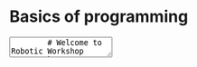 # Basics of programming

<div class="reveal deck1">
  <div class="slides">
    <section data-markdown>
      <textarea data-template>
        # Welcome to Robotic Workshop
        by Sunway Robotics Club
        ---
        ## Schedule
        |  Time    | Event |
        |:--------:|:------|
        | 4:00 pm  | Start Workshop |
        | 4:10 pm  | Basics of general programming and Arduino programming |
        |  -       | Arduino coding tutorials with little turtle robot from keyestudio |
        | 4:20 pm  | Tutorial 1: LED blinking |
        | 4:35 pm  | Tutorial 2: Motor |
        | 4:50 pm  | Tutorial 3: Ultrasonic sensor |
        | 5:05 pm  | Tutorial 4: Servo |
        | 5:05 pm  | Challenge Briefing |
        | 5.10 pm  | Try to solve the challenges! |
        | 6:15 pm  | Workshop Ends ! + Photography Session |
        ---
        ## Introduction
        We will be using the little turtle robot from keyestudio with Arduino programming<br>
        ![keyestudio robot](https://wiki.keyestudio.com/images/2/25/%E5%9B%BE%E7%89%871_-_ks0364.png){ style="height:300px" }
        # Basics of programming
        ---
        # What is Programming?
        ---
        ## What is Programming?
        * Some may call it Coding (interchangeable), but some may disagree...
        * In layman terms:
        > Programming allows you to "instruct" a "computer" to perform a task
        ---
        > Programming allows you to "instruct" a "computer" to perform a task
        ### Instruct
        Computers are good followers. It will do everything you provide as instructions...
        ---
        > Programming allows you to "instruct" a "computer" to perform a task
       
        ### Instruct
        Computers are good followers. It will do everything you provide as instructions...

        ...even the wrong ones...

        <img src="../img/basics-instructions.png" style="height:200px;position:absolute;right:-20px;bottom:-150px"/>
        ---
        > Programming allows you to "instruct" a "computer" to perform a task
        
        ### Computer

        A computer is not just your PC or notebook. 

        Even your smartphone, your smart TV and your fitbit are some kind of computers.

        <img src="../img/basics-computer.png" style="height:200px;position:absolute;right:-20px;bottom:-200px"/>
        ---

        ### Actually....

        Programming is like "talking" to a computer - you want the computer to understand your words or instructions.

        ---

        ### Actually....

        Programming is like "talking" to a computer - you want the computer to understand your words or instructions.
        
        and that's why we use a "programming langauge" to instruct the computers...

        ---
        ## Why do I want to instruct a computer a.k.a programming?

        ---
        ### Programming allows us to solve (complex) problems using a computer

        adding a few numbers may be easy to you and me, but adding a few hundred random numbers may already sound overwhelming...
        ---
        ### Programming allows us to solve (complex) problems using a computer

        How about creating a website to sell things online?
        ---
        ### Programming allows us to solve (complex) problems using a computer
        
        How about making a robot able to move and avoid obstacles?

        ---
        ### Programming allows us to solve (complex) problems using a computer
        
        How about teaching a computer to differentiate a dog from a cat? 
        ---
        ### How should you approach programming?

        * Think and plan what you want to achieve with the code
        * Break it down to multiple steps
        * Tackle the steps one at a time

        ---
        ### In today's workshop

        We will learn how to instruct a mini-computer using simple instructions you and I can pick up quickly
        ---
        ## Introducing - Arduino

        <img alt="Arduino" src="../img/basics-arduino.jpeg" style="height:500px"/>
        ---
        ## Arduino

        * Arduino is made up of both hardware and software. 
        * The Arduino board is a printed circuit board (PCB) designed to use a microcontroller chip as well as other input and outputs. 
        ---
        ## Microcontroller

        * You can think of it as the brain of your device
        * it is responsible to execute the instructions you have written to complete a task
        * Examples will be shown later in the tutorials
        
        ---
        ### Programming on an Arduino device

        You will need to 
        * learn some common language understood by the Arduino platform
        * learn to write down the instructions in the right sequence
        * test the written code to see whether the code works 

        ---

        ### Getting prepared to program on an Arduino device

        * Get familiar with the Arduino IDE (Integrated Development Environment)
        * Understand the features of the Arduino board
        * Be ready to make mistakes and start all over again
        * Stay curious and explore!

        ---

        # Are you READY?
      </textarea>
    </section>
  </div>
</div>
!!! info inline end ""
    <kbd>F</kbd> for fullscreen &middot;
    <kbd>O</kbd> for overview